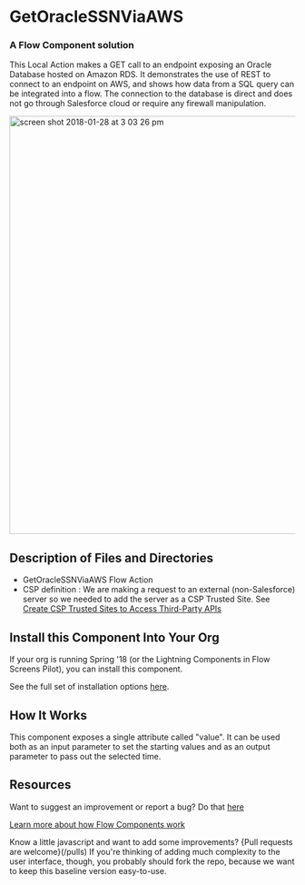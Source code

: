 # GetOracleSSNViaAWS #

### A Flow Component solution  ###

This Local Action makes a  GET call to an endpoint exposing an Oracle Database hosted on Amazon RDS. It demonstrates the use of REST to connect to an endpoint on AWS, and shows how data from a SQL query can be integrated into a flow. The connection to the database is direct and does not go through Salesforce cloud or require any firewall manipulation.

<img width="736" alt="screen shot 2018-01-28 at 3 03 26 pm" src="https://user-images.githubusercontent.com/3140883/35488368-7312c062-043c-11e8-97ee-c807542155f3.png">


## Description of Files and Directories

* GetOracleSSNViaAWS Flow Action
* CSP definition :
We are making a request to an external (non-Salesforce) server so we needed to add the server as a CSP Trusted Site. See [Create CSP Trusted Sites to Access Third-Party APIs](https://developer.salesforce.com/docs/atlas.en-us.lightning.meta/lightning/csp_trusted_sites.htm)


## Install this Component Into Your Org ##

If your org is running Spring '18 (or the Lightning Components in Flow Screens Pilot),  you can install this component.

See the full set of installation options [here](/install.md).

## How It Works ##

This component exposes a single attribute called "value". It can be used both as an input parameter to set the starting values and as an output parameter to pass out the selected time. 


## Resources ##

Want to suggest an improvement or report a bug? Do that [here](/issues)

[Learn more about how Flow Components work](/README.md)

Know a little javascript and want to add some improvements? {Pull requests are welcome}(/pulls) If you're thinking of adding much complexity to the user interface, though, you probably should fork the repo, because we want to keep this baseline version easy-to-use.

